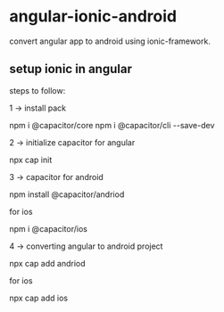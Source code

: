 # angular-ionic-android
convert angular app to android using ionic-framework.

setup ionic in angular
-----------------------
steps to follow:

1 -> install pack

npm i @capacitor/core
npm i @capacitor/cli --save-dev

2 -> initialize capacitor for angular

npx cap init

3 -> capacitor for android

npm install @capacitor/andriod

for ios

npm i @capacitor/ios

4 -> converting angular to android project 

npx cap add andriod

for ios

npx cap add ios
